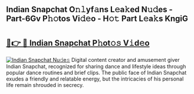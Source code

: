 ## Indian Snapchat O𝚗𝚕yf𝚊ns L𝚎a𝚔ed N𝚞𝚍es - Part-6Gv P𝚑𝚘tos Vi𝚍𝚎o - H𝚘𝚝 Part L𝚎a𝚔s KngiG

# <h2><a href="http://kfes8ff.oniu.top/?m=Indian+Snapchat">🔗👉 🔴 Indian Snapchat P𝚑ot𝚘𝚜 V𝚒d𝚎o</a></h2>

[![Indian Snapchat Nu𝚍e𝚜](https://i.imgur.com/0qMVB7G.gif)](http://kfes8ff.oniu.top/?m=Indian+Snapchat)
Digital content creator and amusement giver Indian Snapchat, recognized for sharing dance and lifestyle ideas through popular dance routines and brief clips. The public face of Indian Snapchat exudes a friendly and relatable energy, but the intricacies of his personal life remain shrouded in secrecy.  
